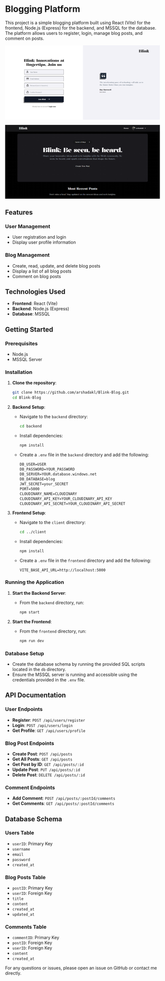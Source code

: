 # Blogging Platform

This project is a simple blogging platform built using React (Vite) for the frontend, Node.js (Express) for the backend, and MSSQL for the database. The platform allows users to register, login, manage blog posts, and comment on posts.

![](https://raw.githubusercontent.com/arshadakl/assets/main/BLINK3.png?raw=true)

![](https://raw.githubusercontent.com/arshadakl/assets/main/BLINK1.png?raw=true)

## Features

### User Management
- User registration and login
- Display user profile information

### Blog Management
- Create, read, update, and delete blog posts
- Display a list of all blog posts
- Comment on blog posts

## Technologies Used

- **Frontend**: React (Vite)
- **Backend**: Node.js (Express)
- **Database**: MSSQL

## Getting Started

### Prerequisites

- Node.js
- MSSQL Server

### Installation

1. **Clone the repository**:
    ```bash
    git clone https://github.com/arshadakl/Blink-Blog.git
    cd Blink-Blog
    ```

2. **Backend Setup**:
    - Navigate to the `backend` directory:
      ```bash
      cd backend
      ```
    - Install dependencies:
      ```bash
      npm install
      ```
    - Create a `.env` file in the `backend` directory and add the following:
      ```plaintext
      DB_USER=USER
      DB_PASSWORD=YOUR_PASSWORD
      DB_SERVER=YOUR.database.windows.net
      DB_DATABASE=blog
      JWT_SECRET=your_SECRET
      PORT=5000
      CLOUDINARY_NAME=CLOUDINARY
      CLOUDINARY_API_KEY=YOUR_CLOUDINARY_API_KEY
      CLOUDINARY_API_SECRET=YOUR_CLOUDINARY_API_SECRET
      ```

3. **Frontend Setup**:
    - Navigate to the `client` directory:
      ```bash
      cd ../client
      ```
    - Install dependencies:
      ```bash
      npm install
      ```
    - Create a `.env` file in the `frontend` directory and add the following:
      ```plaintext
      VITE_BASE_API_URL=http://localhost:5000
      ```

### Running the Application

1. **Start the Backend Server**:
    - From the `backend` directory, run:
      ```bash
      npm start
      ```

2. **Start the Frontend**:
    - From the `frontend` directory, run:
      ```bash
      npm run dev
      ```

### Database Setup

- Create the database schema by running the provided SQL scripts located in the `db` directory.
- Ensure the MSSQL server is running and accessible using the credentials provided in the `.env` file.

## API Documentation

### User Endpoints

- **Register**: `POST /api/users/register`
- **Login**: `POST /api/users/login`
- **Get Profile**: `GET /api/users/profile`

### Blog Post Endpoints

- **Create Post**: `POST /api/posts`
- **Get All Posts**: `GET /api/posts`
- **Get Post by ID**: `GET /api/posts/:id`
- **Update Post**: `PUT /api/posts/:id`
- **Delete Post**: `DELETE /api/posts/:id`

### Comment Endpoints

- **Add Comment**: `POST /api/posts/:postId/comments`
- **Get Comments**: `GET /api/posts/:postId/comments`

## Database Schema

### Users Table
- `userID`: Primary Key
- `username`
- `email`
- `password`
- `created_at`

### Blog Posts Table
- `postID`: Primary Key
- `userID`: Foreign Key
- `title`
- `content`
- `created_at`
- `updated_at`

### Comments Table
- `commentID`: Primary Key
- `postID`: Foreign Key
- `userID`: Foreign Key
- `content`
- `created_at`


For any questions or issues, please open an issue on GitHub or contact me directly.

